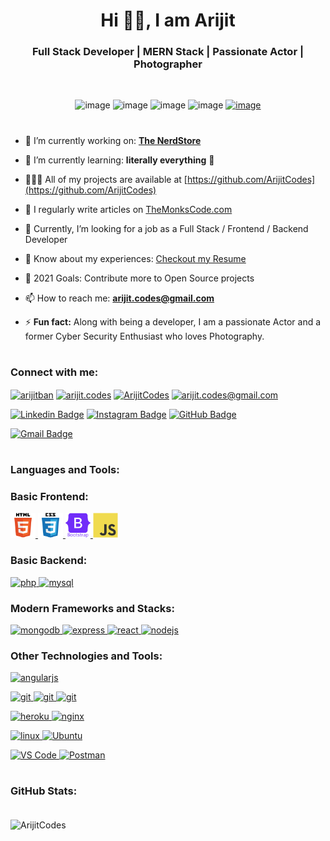 <h1 align="center">Hi 👋🏻, I am Arijit</h1>
<h3 align="center">Full Stack Developer | MERN Stack | Passionate Actor | Photographer</h3>

<br />

<div align="center" style="margin-top: 3px">

![image](https://img.shields.io/badge/Current%20Stack-MERN-42f5e3?style=flat-square&logo=elastic-stack&logoColor=white)
![image](https://img.shields.io/badge/Node.js-339933?style=flat-square&logo=node.js&logoColor=white)
![image](https://img.shields.io/badge/Express.js-404D59?style=flat-square&logo=Express&logoColor=white)
![image](https://img.shields.io/badge/React-303030?style=flat-square&logo=react&logoColor=61DAFB)
[![image](https://img.shields.io/badge/MongoDB-47A248?style=flat-square&logo=mongodb&logoColor=white)]()

</div>

#

- 🔭 I’m currently working on: [**The NerdStore**](https://arijit-store.herokuapp.com)

- 🌱 I’m currently learning: **literally everything** 🤣

- 👨🏻‍💻‍ All of my projects are available at [https://github.com/ArijitCodes](https://github.com/ArijitCodes)

- 📝 I regularly write articles on [TheMonksCode.com](https://TheMonksCode.com)

- 👀 Currently, I’m looking for a job as a Full Stack / Frontend / Backend Developer

- 📄 Know about my experiences: [Checkout my Resume](https://drive.google.com/drive/folders/16fyPdaD4kF32LHCfp5KjyuMofex6JAOo?usp=sharing)

- 🥅 2021 Goals: Contribute more to Open Source projects

<!-- - 💬 Ask me about **anything you want to** -->

- 📫 How to reach me: **arijit.codes@gmail.com**

- ⚡ **Fun fact:** Along with being a developer, I am a passionate Actor and a former Cyber Security Enthusiast who loves Photography.

#

<p align="left">
<h3 align="left">Connect with me:</h3>

<a href="https://linkedin.com/in/arijitban" target="_blank"><img align="center" src="https://cdn.jsdelivr.net/npm/simple-icons@v4/icons/linkedin.svg" alt="arijitban" height="30" width="40" /></a>
<a href="https://instagram.com/arijit.codes" target="_blank"><img align="center" src="https://cdn.jsdelivr.net/npm/simple-icons@v4/icons/instagram.svg" alt="arijit.codes" height="30" width="40" /></a>
<a href="https://github.com/ArijitCodes" target="_blank"><img align="center" src="https://cdn.jsdelivr.net/npm/simple-icons@v4/icons/github.svg" alt="ArijitCodes" height="30" width="40" /></a>
<a href="mailto:arijit.codes@gmail.com" target="blank"><img align="center" src="https://cdn.jsdelivr.net/npm/simple-icons@v4/icons/gmail.svg" alt="arijit.codes@gmail.com" height="30" width="40" /></a>

</p>

<p>

[![Linkedin Badge](https://img.shields.io/badge/-LINKEDIN_@arijitban-0077B5?style=for-the-badge&logo=LinkedIn&logoColor=white&link=https://linkedin.com/in/arijitban)](https://www.linkedin.com/in/arijitban)
[![Instagram Badge](https://img.shields.io/badge/-Instagram_@arijit.codes-8d0eed?style=for-the-badge&logo=Instagram&logoColor=white&link=https://instagram.com/arijit.codes)](https://instagram.com/arijit.codes)
[![GitHub Badge](https://img.shields.io/badge/-GITHUB_@arijitcodes-181717?style=for-the-badge&logo=GitHub&logoColor=white&link=https://github.com/ArijitCodes)](https://github.com/ArijitCodes)

[![Gmail Badge](https://img.shields.io/badge/-GMAIL_arijit.codes@gmail.com-grey?style=for-the-badge&logo=Gmail&logoColor=D14836&link=https://instagram.com/arijit.codes)](mailto:arijti.codes@gmail.com)

</p>

#

<p align="left">

<h3 align="left">Languages and Tools:</h3>

<p>

### Basic Frontend:

<a href="https://www.w3.org/html/" target="_blank"> <img src="https://raw.githubusercontent.com/devicons/devicon/master/icons/html5/html5-original-wordmark.svg" alt="html5" width="40" height="40" title="HTML" /> </a>
<a href="https://www.w3schools.com/css/" target="_blank"> <img src="https://raw.githubusercontent.com/devicons/devicon/master/icons/css3/css3-original-wordmark.svg" alt="css3" width="40" height="40" title="CSS" /> </a>
<a href="https://getbootstrap.com" target="_blank"> <img src="https://raw.githubusercontent.com/devicons/devicon/master/icons/bootstrap/bootstrap-plain-wordmark.svg" alt="bootstrap" width="40" height="40" title="Bootstrap" /> </a>
<a href="https://developer.mozilla.org/en-US/docs/Web/JavaScript" target="_blank"> <img src="https://raw.githubusercontent.com/devicons/devicon/master/icons/javascript/javascript-original.svg" alt="javascript" width="40" height="40" title="JavaScript" /> </a>

</p>

<p>

### Basic Backend:

<a href="https://www.php.net" target="_blank"> <img src="https://www.vectorlogo.zone/logos/php/php-ar21.svg" alt="php" title="PHP" /> </a>
<a href="https://www.mysql.com/" target="_blank"> <img src="https://www.vectorlogo.zone/logos/mysql/mysql-ar21.svg" alt="mysql" title="MySQL" /> </a>

</p>

<p>

### Modern Frameworks and Stacks:

<a href="https://www.mongodb.com/" target="_blank"> <img src="https://www.vectorlogo.zone/logos/mongodb/mongodb-ar21.svg" alt="mongodb" title="MongoDB" /> </a>
<a href="https://expressjs.com" target="_blank"> <img src="https://www.vectorlogo.zone/logos/expressjs/expressjs-ar21.svg" alt="express" title="ExpressJS" /> </a>
<a href="https://reactjs.org/" target="_blank"> <img src="https://www.vectorlogo.zone/logos/reactjs/reactjs-ar21.svg" alt="react" title="ReactJS" /> </a>
<a href="https://nodejs.org" target="_blank"> <img src="https://www.vectorlogo.zone/logos/nodejs/nodejs-ar21.svg" alt="nodejs"  title="NodeJS" /> </a>

</p>

<p>

### Other Technologies and Tools:

<a href="https://angular.io" target="_blank"> <img src="https://www.vectorlogo.zone/logos/angular/angular-ar21.svg" alt="angularjs" title="Angular 7" /> </a>

<a href="https://git-scm.com/" target="_blank"> <img src="https://www.vectorlogo.zone/logos/git-scm/git-scm-ar21.svg" alt="git" title="Git" /> </a>
<a href="https://git-scm.com/" target="_blank"> <img src="https://www.vectorlogo.zone/logos/github/github-ar21.svg" alt="git" title="GitHub" /> </a>
<a href="https://git-scm.com/" target="_blank"> <img src="https://www.vectorlogo.zone/logos/github/github-tile.svg" alt="git" width="55" height="55" title="GitHub" /> </a>
</a>

<a href="https://heroku.com" target="_blank"> <img src="https://www.vectorlogo.zone/logos/heroku/heroku-ar21.svg" alt="heroku" title="Heroku" /> </a>
<a href="https://www.nginx.com" target="_blank"> <img src="https://www.vectorlogo.zone/logos/nginx/nginx-ar21.svg" alt="nginx" title="NginX" /> </a>

<a href="https://www.linux.org/" target="_blank"> <img src="https://www.vectorlogo.zone/logos/linux/linux-ar21.svg" alt="linux" title="Linux" /> </a>
<a href="https://www.ubuntu.org/" target="_blank"> <img src="https://www.vectorlogo.zone/logos/ubuntu/ubuntu-ar21.svg" alt="Ubuntu" title="Ubuntu" /> </a>

<a href="https://postman.com" target="_blank"> <img src="https://www.vectorlogo.zone/logos/visualstudio_code/visualstudio_code-ar21.svg" alt="VS Code" title="VS Code" /> </a>
<a href="https://postman.com" target="_blank"> <img src="https://www.vectorlogo.zone/logos/getpostman/getpostman-ar21.svg" alt="Postman" title="Postman" /> </a>

</p>

</p>

#

<p>

<h3>GitHub Stats: </h3>

<br />
<img align="center" src="https://github-readme-stats.vercel.app/api/top-langs?username=arijitcodes&show_icons=true&locale=en&layout=compact&theme=radical" alt="ArijitCodes" />
</p>
